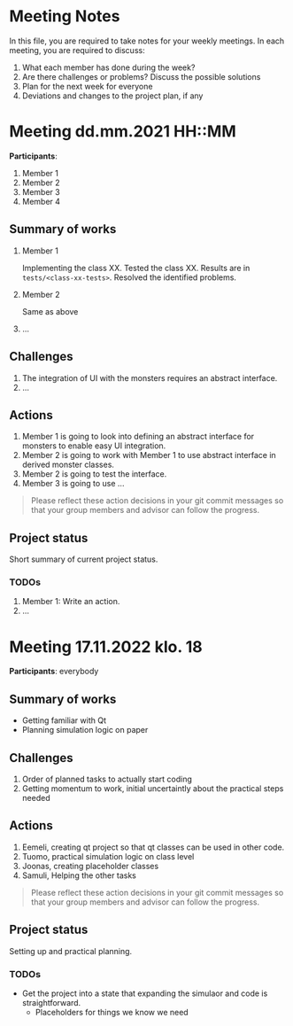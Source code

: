 # Meeting Notes
In this file, you are required to take notes for your weekly meetings. 
In each meeting, you are required to discuss:

1. What each member has done during the week?
2. Are there challenges or problems? Discuss the possible solutions
3. Plan for the next week for everyone
4. Deviations and changes to the project plan, if any


# Meeting dd.mm.2021 HH::MM

**Participants**: 
1. Member 1
2. Member 2
3. Member 3
4. Member 4 

## Summary of works
1. Member 1 
   
   Implementing the class XX. Tested the class XX. 
   Results are in `tests/<class-xx-tests>`. Resolved the identified problems.

2. Member 2

   Same as above

3. ...

## Challenges

1. The integration of UI with the monsters requires an abstract interface.
2. ...

## Actions
1. Member 1 is going to look into defining an abstract interface for monsters 
   to enable easy UI integration.
2. Member 2 is going to work with Member 1 to use abstract interface in derived 
   monster classes.
3. Member 2 is going to test the interface.
4. Member 3 is going to use ...

> Please reflect these action decisions in your git commit messages so that 
> your group members and advisor can follow the progress.

## Project status 
Short summary of current project status. 

### TODOs
1. Member 1: Write an action.
2. ...




# Meeting 17.11.2022 klo. 18

**Participants**: 
everybody

## Summary of works

- Getting familiar with Qt
- Planning simulation logic on paper

## Challenges

1. Order of planned tasks to actually start coding
2. Getting momentum to work, initial uncertaintly about the practical steps needed


## Actions
1. Eemeli, creating qt project so that qt classes can be used in other code.
2. Tuomo, practical simulation logic on class level
3. Joonas, creating placeholder classes
4. Samuli, Helping the other tasks

> Please reflect these action decisions in your git commit messages so that 
> your group members and advisor can follow the progress.

## Project status 
Setting up and practical planning. 

### TODOs
- Get the project into a state that expanding the simulaor and code is straightforward. 
    - Placeholders for things we know we need


